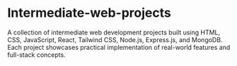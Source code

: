# Intermediate-web-projects
A collection of intermediate web development projects built using HTML, CSS, JavaScript, React, Tailwind CSS, Node.js, Express.js, and MongoDB. Each project showcases practical implementation of real-world features and full-stack concepts.
